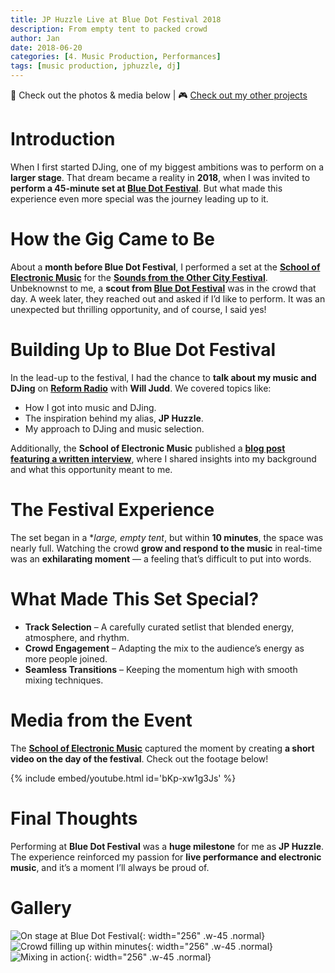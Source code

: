```yaml
---
title: JP Huzzle Live at Blue Dot Festival 2018
description: From empty tent to packed crowd
author: Jan
date: 2018-06-20
categories: [4. Music Production, Performances]
tags: [music production, jphuzzle, dj]
---
```


📸 Check out the photos & media below | 🎮 [Check out my other projects](https://janhuss.github.io/categories/)

# Introduction

When I first started DJing, one of my biggest ambitions was to perform on a **larger stage**. 
That dream became a reality in **2018**, when I was invited to **perform a 45-minute set at 
[Blue Dot Festival](https://eb.discoverthebluedot.com/profile/jp-huzzle/)**.  But what made 
this experience even more special was the journey leading up to it.

# How the Gig Came to Be

About a **month before Blue Dot Festival**, I performed a set at the **[School of Electronic 
Music](https://schoolofelectronicmusic.com/)** for the 
**[Sounds from the Other City Festival](https://soundsfromtheothercity.com/history/2018-festival/)**.
Unbeknownst to me, a **scout from [Blue Dot Festival](https://www.discoverthebluedot.com/)** 
was in the crowd that day. A week later, they reached out and asked if I’d like to perform. It was 
an unexpected but thrilling opportunity, and of course, I said yes!

# Building Up to Blue Dot Festival

In the lead-up to the festival, I had the chance to **talk about my music and DJing** on 
**[Reform Radio](https://www.reformradio.co.uk/)** with **Will Judd**. We covered topics like:

- How I got into music and DJing.
- The inspiration behind my alias, **JP Huzzle**.
- My approach to DJing and music selection.

Additionally, the **School of Electronic Music** published a **[blog post featuring a written 
interview](https://schoolofelectronicmusic.com/jp-huzzle-bluedot-festival/)**, where I shared 
insights into my background and what this opportunity meant to me.

# The Festival Experience

The set began in a **large, empty tent*, but within **10 minutes**, the space was nearly full. 
Watching the crowd **grow and respond to the music** in real-time was an **exhilarating moment** 
— a feeling that’s difficult to put into words.

# What Made This Set Special?

- **Track Selection** – A carefully curated setlist that blended energy, atmosphere, and rhythm.
- **Crowd Engagement** – Adapting the mix to the audience’s energy as more people joined.
- **Seamless Transitions** – Keeping the momentum high with smooth mixing techniques.

# Media from the Event
The **[School of Electronic Music](https://schoolofelectronicmusic.com/)** captured the moment 
by creating **a short video on the day of the festival**. Check out the footage below!

{% include embed/youtube.html id='bKp-xw1g3Js' %}

# Final Thoughts

Performing at **Blue Dot Festival** was a **huge milestone** for me as **JP Huzzle**. The 
experience reinforced my passion for **live performance and electronic music**, and it’s a moment 
I’ll always be proud of.

# Gallery

![On stage at Blue Dot Festival](/assets/img/BluedotFestival/IMG_8333.jpg){: width="256" .w-45 .normal}
![Crowd filling up within minutes](/assets/img/BluedotFestival/IMG_8348.jpg){: width="256" .w-45 .normal}
![Mixing in action](/assets/img/BluedotFestival/IMG_8462-Edit.jpg){: width="256" .w-45 .normal}
